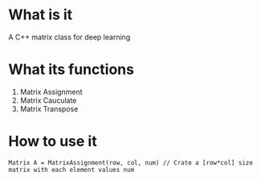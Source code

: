 # What is it
A C++ matrix class for deep learning

# What its functions
1. Matrix Assignment
2. Matrix Cauculate
3. Matrix Transpose

# How to use it
    Matrix A = MatrixAssignment(row, col, num) // Crate a [row*col] size matrix with each element values num
  
